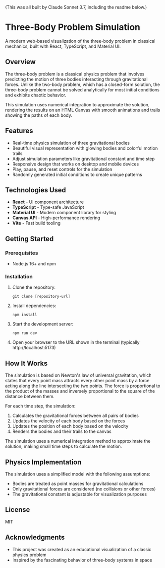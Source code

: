 (This was all built by Claude Sonnet 3.7, including the readme below.)

# Three-Body Problem Simulation

A modern web-based visualization of the three-body problem in classical mechanics, built with React, TypeScript, and Material UI.

## Overview

The three-body problem is a classical physics problem that involves predicting the motion of three bodies interacting through gravitational forces. Unlike the two-body problem, which has a closed-form solution, the three-body problem cannot be solved analytically for most initial conditions and exhibits chaotic behavior.

This simulation uses numerical integration to approximate the solution, rendering the results on an HTML Canvas with smooth animations and trails showing the paths of each body.

## Features

- Real-time physics simulation of three gravitational bodies
- Beautiful visual representation with glowing bodies and colorful motion trails
- Adjust simulation parameters like gravitational constant and time step
- Responsive design that works on desktop and mobile devices
- Play, pause, and reset controls for the simulation
- Randomly generated initial conditions to create unique patterns

## Technologies Used

- **React** - UI component architecture
- **TypeScript** - Type-safe JavaScript
- **Material UI** - Modern component library for styling
- **Canvas API** - High-performance rendering
- **Vite** - Fast build tooling

## Getting Started

### Prerequisites

- Node.js 16+ and npm

### Installation

1. Clone the repository:

   ```
   git clone [repository-url]
   ```

2. Install dependencies:

   ```
   npm install
   ```

3. Start the development server:

   ```
   npm run dev
   ```

4. Open your browser to the URL shown in the terminal (typically http://localhost:5173)

## How It Works

The simulation is based on Newton's law of universal gravitation, which states that every point mass attracts every other point mass by a force acting along the line intersecting the two points. The force is proportional to the product of the masses and inversely proportional to the square of the distance between them.

For each time step, the simulation:

1. Calculates the gravitational forces between all pairs of bodies
2. Updates the velocity of each body based on the forces
3. Updates the position of each body based on the velocity
4. Renders the bodies and their trails to the canvas

The simulation uses a numerical integration method to approximate the solution, making small time steps to calculate the motion.

## Physics Implementation

The simulation uses a simplified model with the following assumptions:

- Bodies are treated as point masses for gravitational calculations
- Only gravitational forces are considered (no collisions or other forces)
- The gravitational constant is adjustable for visualization purposes

## License

MIT

## Acknowledgments

- This project was created as an educational visualization of a classic physics problem
- Inspired by the fascinating behavior of three-body systems in space
